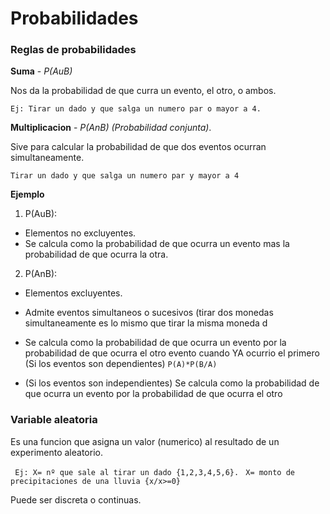 # **Probabilidades**

### **Reglas de probabilidades**

**Suma** - *P(AuB)*

Nos da la probabilidad de que curra un evento, el otro, o ambos.

`
  Ej: Tirar un dado y que salga un numero par o mayor a 4.
`

**Multiplicacion** - *P(AnB) (Probabilidad conjunta)*.

Sive para calcular la probabilidad de que dos eventos ocurran simultaneamente.

`
  Tirar un dado y que salga un numero par y mayor a 4
`

**Ejemplo**
  
1) P(AuB):
* Elementos no excluyentes.
* Se calcula como la probabilidad de que ocurra un evento mas la probabilidad de que ocurra la otra.
          
2) P(AnB):
* Elementos excluyentes.
* Admite eventos simultaneos o sucesivos (tirar dos monedas simultaneamente es lo mismo que tirar la misma moneda d
* Se calcula como la probabilidad de que ocurra un evento por la probabilidad de que ocurra el otro evento cuando YA ocurrio el primero (Si los eventos son dependientes) `P(A)*P(B/A)`

* (Si los eventos son independientes) Se calcula como la probabilidad de que ocurra un evento por la probabilidad de que ocurra el otro

### **Variable aleatoria**

Es una funcion que asigna un valor (numerico) al resultado de un experimento aleatorio.

` Ej: X= nº que sale al tirar un dado {1,2,3,4,5,6}.`
` X= monto de precipitaciones de una lluvia {x/x>=0}`

Puede ser discreta o continuas.
